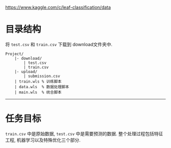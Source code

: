 https://www.kaggle.com/c/leaf-classification/data


# 目录结构
将 `test.csv` 和 `train.csv` 下载到 download文件夹中.

```text
Project/
    |- download/
        | test.csv
        | train.csv
    |- upload/
        | submission.csv
    | train.wls % 训练脚本
    | data.wls  % 数据处理脚本
    | main.wls  % 统合脚本
```

---

# 任务目标
`train.csv` 中是原始数据, `test.csv` 中是需要预测的数据.
整个处理过程包括特征工程, 机器学习以及特殊优化三个部分.